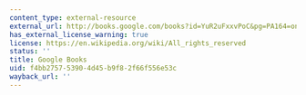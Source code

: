 ```yaml
---
content_type: external-resource
external_url: http://books.google.com/books?id=YuR2uFxxvPoC&pg=PA164=onepage
has_external_license_warning: true
license: https://en.wikipedia.org/wiki/All_rights_reserved
status: ''
title: Google Books
uid: f4bb2757-5390-4d45-b9f8-2f66f556e53c
wayback_url: ''
---
```

